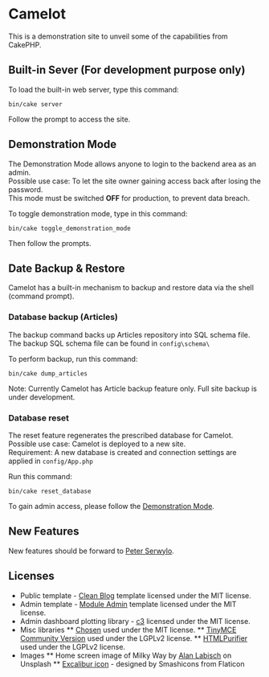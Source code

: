 # Camelot
This is a demonstration site to unveil some of the capabilities from CakePHP.

## Built-in Sever (For development purpose only)
To load the built-in web server, type this command:
````
bin/cake server
````
Follow the prompt to access the site.

## Demonstration Mode
The Demonstration Mode allows anyone to login to the backend area as an admin.<br />
Possible use case: To let the site owner gaining access back after losing the password.<br />
This mode must be switched **OFF** for production, to prevent data breach.

To toggle demonstration mode, type in this command:
````
bin/cake toggle_demonstration_mode
````
Then follow the prompts.

## Date Backup & Restore
Camelot has a built-in mechanism to backup and restore data via the shell (command prompt).
### Database backup (Articles)
The backup command backs up Articles repository into SQL schema file.<br />
The backup SQL schema file can be found in ``config\schema\``

To perform backup, run this command:
````
bin/cake dump_articles
````

Note: Currently Camelot has Article backup feature only. Full site backup is under development.

### Database reset
The reset feature regenerates the prescribed database for Camelot.<br />
Possible use case: Camelot is deployed to a new site.<br />
Requirement: A new database is created and connection settings are applied in ``config/App.php``

Run this command:
````
bin/cake reset_database
````

To gain admin access, please follow the [Demonstration Mode](#demonstration-mode).

## New Features
New features should be forward to [Peter Serwylo](peter.serwylo@monash.edu).

## Licenses

* Public template - [Clean Blog](https://startbootstrap.com/template-overviews/clean-blog/) template licensed under the MIT license.
* Admin template - [Module Admin](https://modularcode.io/modular-admin-html) template licensed under the MIT license.
* Admin dashboard plotting library - [c3](http://c3js.org/) licensed under the MIT license.
* Misc libraries
** [Chosen](https://github.com/harvesthq/chosen) used under the MIT license.
** [TinyMCE Community Version](https://www.tinymce.com/) used under the LGPLv2 license.
** [HTMLPurifier](http://htmlpurifier.org/) used under the LGPLv2 license.
* Images
** Home screen image of Milky Way by [Alan Labisch](https://unsplash.com/photos/6eaUN_0dHQU?utm_source=unsplash&utm_medium=referral&utm_content=creditCopyText) on Unsplash
** [Excalibur icon](https://www.flaticon.com/free-icon/excalibur_302083) - designed by Smashicons from Flaticon